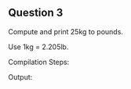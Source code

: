 ## Question 3

Compute and print 25kg to pounds.

Use 1kg = 2.205lb.

Compilation Steps:  

Output:
